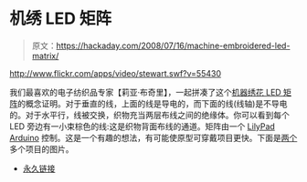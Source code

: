 # 机绣 LED 矩阵

> 原文：<https://hackaday.com/2008/07/16/machine-embroidered-led-matrix/>

 <http://www.flickr.com/apps/video/stewart.swf?v=55430>

   
我们最喜欢的电子纺织品专家【莉亚·布奇里】，一起拼凑了这个[机器绣花 LED 矩阵](http://flickr.com/photos/leahbuechley/2675056150/in/photostream/)的概念证明。对于垂直的线，上面的线是导电的，而下面的线(线轴)是不导电的。对于水平行，线被交换，织物充当两层布线之间的绝缘体。你可以看到每个 LED 旁边有一小束棕色的线:这是织物背面布线的通道。矩阵由一个 [LilyPad Arduino](http://www.cs.colorado.edu/~buechley/diy/diy_lilypad_arduino.html) 控制。这是一个有趣的想法，有可能使原型可穿戴项目更快。下面是[两个](http://flickr.com/photos/leahbuechley/2674038049/in/set-72157603810068294/)多个项目的图片。

*   [永久链接](http://flickr.com/photos/leahbuechley/2675056150/in/photostream/)